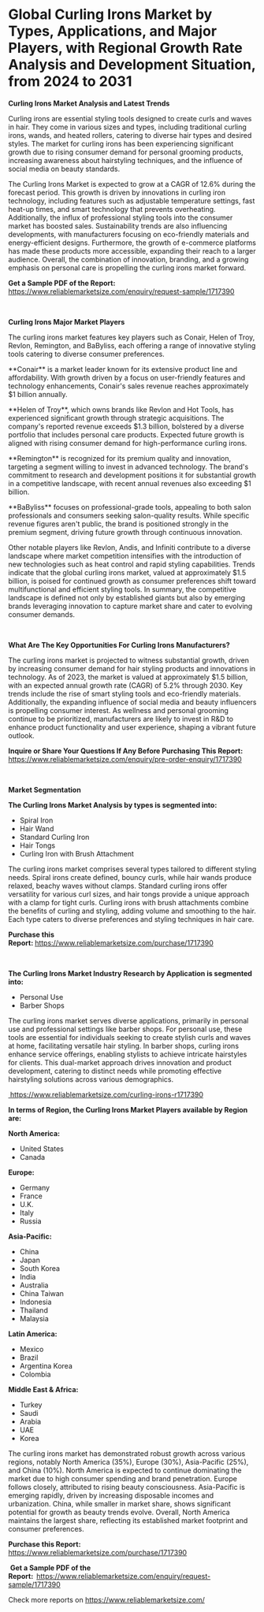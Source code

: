 <p><h1>Global Curling Irons Market by Types, Applications, and Major Players, with Regional Growth Rate Analysis and Development Situation, from 2024 to 2031</h1></p><p><strong>Curling Irons Market Analysis and Latest Trends</strong></p>
<p><p>Curling irons are essential styling tools designed to create curls and waves in hair. They come in various sizes and types, including traditional curling irons, wands, and heated rollers, catering to diverse hair types and desired styles. The market for curling irons has been experiencing significant growth due to rising consumer demand for personal grooming products, increasing awareness about hairstyling techniques, and the influence of social media on beauty standards.</p><p>The Curling Irons Market is expected to grow at a CAGR of 12.6% during the forecast period. This growth is driven by innovations in curling iron technology, including features such as adjustable temperature settings, fast heat-up times, and smart technology that prevents overheating. Additionally, the influx of professional styling tools into the consumer market has boosted sales. Sustainability trends are also influencing developments, with manufacturers focusing on eco-friendly materials and energy-efficient designs. Furthermore, the growth of e-commerce platforms has made these products more accessible, expanding their reach to a larger audience. Overall, the combination of innovation, branding, and a growing emphasis on personal care is propelling the curling irons market forward.</p></p>
<p><strong>Get a Sample PDF of the Report:&nbsp;</strong> <a href="https://www.reliablemarketsize.com/enquiry/request-sample/1717390?utm_campaign=1133&utm_medium=2&utm_source=Github&utm_content=ia&utm_term=28122024&utm_id=curling-irons">https://www.reliablemarketsize.com/enquiry/request-sample/1717390</a></p>
<p>&nbsp;</p>
<p><strong>Curling Irons Major Market Players</strong></p>
<p><p>The curling irons market features key players such as Conair, Helen of Troy, Revlon, Remington, and BaByliss, each offering a range of innovative styling tools catering to diverse consumer preferences.</p><p>**Conair** is a market leader known for its extensive product line and affordability. With growth driven by a focus on user-friendly features and technology enhancements, Conair's sales revenue reaches approximately $1 billion annually. </p><p>**Helen of Troy**, which owns brands like Revlon and Hot Tools, has experienced significant growth through strategic acquisitions. The company's reported revenue exceeds $1.3 billion, bolstered by a diverse portfolio that includes personal care products. Expected future growth is aligned with rising consumer demand for high-performance curling irons.</p><p>**Remington** is recognized for its premium quality and innovation, targeting a segment willing to invest in advanced technology. The brand's commitment to research and development positions it for substantial growth in a competitive landscape, with recent annual revenues also exceeding $1 billion. </p><p>**BaByliss** focuses on professional-grade tools, appealing to both salon professionals and consumers seeking salon-quality results. While specific revenue figures aren't public, the brand is positioned strongly in the premium segment, driving future growth through continuous innovation.</p><p>Other notable players like Revlon, Andis, and Infiniti contribute to a diverse landscape where market competition intensifies with the introduction of new technologies such as heat control and rapid styling capabilities. Trends indicate that the global curling irons market, valued at approximately $1.5 billion, is poised for continued growth as consumer preferences shift toward multifunctional and efficient styling tools. In summary, the competitive landscape is defined not only by established giants but also by emerging brands leveraging innovation to capture market share and cater to evolving consumer demands.</p></p>
<p>&nbsp;</p>
<p><strong>What Are The Key Opportunities For Curling Irons Manufacturers?</strong></p>
<p><p>The curling irons market is projected to witness substantial growth, driven by increasing consumer demand for hair styling products and innovations in technology. As of 2023, the market is valued at approximately $1.5 billion, with an expected annual growth rate (CAGR) of 5.2% through 2030. Key trends include the rise of smart styling tools and eco-friendly materials. Additionally, the expanding influence of social media and beauty influencers is propelling consumer interest. As wellness and personal grooming continue to be prioritized, manufacturers are likely to invest in R&D to enhance product functionality and user experience, shaping a vibrant future outlook.</p></p>
<p><strong>Inquire or Share Your Questions If Any Before Purchasing This Report:</strong> <a href="https://www.reliablemarketsize.com/enquiry/pre-order-enquiry/1717390?utm_campaign=1133&utm_medium=2&utm_source=Github&utm_content=ia&utm_term=28122024&utm_id=curling-irons">https://www.reliablemarketsize.com/enquiry/pre-order-enquiry/1717390</a></p>
<p>&nbsp;</p>
<p><strong>Market Segmentation</strong></p>
<p><strong>The Curling Irons Market Analysis by types is segmented into:</strong></p>
<p><ul><li>Spiral Iron</li><li>Hair Wand</li><li>Standard Curling Iron</li><li>Hair Tongs</li><li>Curling Iron with Brush Attachment</li></ul></p>
<p><p>The curling irons market comprises several types tailored to different styling needs. Spiral irons create defined, bouncy curls, while hair wands produce relaxed, beachy waves without clamps. Standard curling irons offer versatility for various curl sizes, and hair tongs provide a unique approach with a clamp for tight curls. Curling irons with brush attachments combine the benefits of curling and styling, adding volume and smoothing to the hair. Each type caters to diverse preferences and styling techniques in hair care.</p></p>
<p><strong>Purchase this Report:&nbsp;</strong><a href="https://www.reliablemarketsize.com/purchase/1717390?utm_campaign=1133&utm_medium=2&utm_source=Github&utm_content=ia&utm_term=28122024&utm_id=curling-irons">https://www.reliablemarketsize.com/purchase/1717390</a></p>
<p>&nbsp;</p>
<p><strong>The Curling Irons Market Industry Research by Application is segmented into:</strong></p>
<p><ul><li>Personal Use</li><li>Barber Shops</li></ul></p>
<p><p>The curling irons market serves diverse applications, primarily in personal use and professional settings like barber shops. For personal use, these tools are essential for individuals seeking to create stylish curls and waves at home, facilitating versatile hair styling. In barber shops, curling irons enhance service offerings, enabling stylists to achieve intricate hairstyles for clients. This dual-market approach drives innovation and product development, catering to distinct needs while promoting effective hairstyling solutions across various demographics.</p></p>
<p><a href="https://www.reliablemarketsize.com/curling-irons-r1717390?utm_campaign=1133&utm_medium=2&utm_source=Github&utm_content=ia&utm_term=28122024&utm_id=curling-irons">&nbsp;https://www.reliablemarketsize.com/curling-irons-r1717390</a></p>
<p><strong>In terms of Region, the Curling Irons Market Players available by Region are:</strong></p>
<p>
    <p> <strong> North America: </strong>
        <ul>
            <li>United States</li>
            <li>Canada</li>
        </ul>
        </p> 
    <p> <strong> Europe: </strong>
        <ul>
            <li>Germany</li>
            <li>France</li>
            <li>U.K.</li>
            <li>Italy</li>
            <li>Russia</li>
        </ul>
        </p> 
    <p> <strong> Asia-Pacific: </strong>
        <ul>
            <li>China</li>
            <li>Japan</li>
            <li>South Korea</li>
            <li>India</li>
            <li>Australia</li>
            <li>China Taiwan</li>
            <li>Indonesia</li>
            <li>Thailand</li>
            <li>Malaysia</li>
        </ul>
        </p> 
    <p> <strong> Latin America: </strong>
        <ul>
            <li>Mexico</li>
            <li>Brazil</li>
            <li>Argentina Korea</li>
            <li>Colombia</li>
        </ul>
        </p> 
    <p> <strong> Middle East & Africa: </strong>
        <ul>
            <li>Turkey</li>
            <li>Saudi</li>
            <li>Arabia</li>
            <li>UAE</li>
            <li>Korea</li>
        </ul>
    </p>
    </p>
<p><p>The curling irons market has demonstrated robust growth across various regions, notably North America (35%), Europe (30%), Asia-Pacific (25%), and China (10%). North America is expected to continue dominating the market due to high consumer spending and brand penetration. Europe follows closely, attributed to rising beauty consciousness. Asia-Pacific is emerging rapidly, driven by increasing disposable incomes and urbanization. China, while smaller in market share, shows significant potential for growth as beauty trends evolve. Overall, North America maintains the largest share, reflecting its established market footprint and consumer preferences.</p></p>
<p><strong>Purchase this Report: </strong><a href="https://www.reliablemarketsize.com/purchase/1717390?utm_campaign=1133&utm_medium=2&utm_source=Github&utm_content=ia&utm_term=28122024&utm_id=curling-irons">https://www.reliablemarketsize.com/purchase/1717390</a></p>
<p>&nbsp;<strong>Get a Sample PDF of the Report:&nbsp;&nbsp;</strong><a href="https://www.reliablemarketsize.com/enquiry/request-sample/1717390?utm_campaign=1133&utm_medium=2&utm_source=Github&utm_content=ia&utm_term=28122024&utm_id=curling-irons">https://www.reliablemarketsize.com/enquiry/request-sample/1717390</a></p>
<p><strong></strong></p>
<p>Check more reports on <a href="https://www.reliablemarketsize.com/?utm_campaign=1133&utm_medium=2&utm_source=Github&utm_content=ia&utm_term=28122024&utm_id=curling-irons">https://www.reliablemarketsize.com/</a></p>